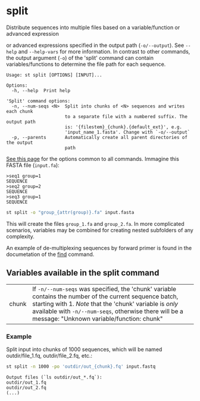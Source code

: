 # split
Distribute sequences into multiple files based on a variable/function or
advanced expression

or advanced expressions specified in the output path (`-o/--output`).
See `--help` and `--help-vars` for more information.
In contrast to other commands, the output argument (`-o`) of the
'split' command can contain variables/functions to determine the
file path for each sequence.


```
Usage: st split [OPTIONS] [INPUT]...

Options:
  -h, --help  Print help

'Split' command options:
  -n, --num-seqs <N>  Split into chunks of <N> sequences and writes each chunk
                      to a separate file with a numbered suffix. The output path
                      is: '{filestem}_{chunk}.{default_ext}', e.g.
                      'input_name_1.fasta'. Change with `-o/--output`
  -p, --parents       Automatically create all parent directories of the output
                      path
```
[See this page](opts.md) for the options common to all commands.
Immagine this FASTA file (`input.fa`):

```
>seq1 group=1
SEQUENCE
>seq2 group=2
SEQUENCE
>seq3 group=1
SEQUENCE
```

```bash
st split -o "group_{attr(group)}.fa" input.fasta
```

This will create the files `group_1.fa` and `group_2.fa`. In more
complicated scenarios, variables may be combined for creating nested subfolders
of any complexity.

An example of de-multiplexing sequences by forward primer is found in the
documetation of the [find](find.md#multiple-patterns) command.
## Variables available in the split command


| | |
|-|-|
| chunk | If `-n/--num-seqs` was specified, the 'chunk' variable contains the number of the current sequence batch, starting with 1. *Note* that the 'chunk' variable is *only* available with `-n/--num-seqs`, otherwise there will be a message: "Unknown variable/function: chunk" |

### Example
Split input into chunks of 1000 sequences, which will be named outdir/file_1.fq, outdir/file_2.fq, etc.:
```bash
st split -n 1000 -po 'outdir/out_{chunk}.fq' input.fastq
```
```
Output files (`ls outdir/out_*.fq`):
outdir/out_1.fq
outdir/out_2.fq
(...)
```
